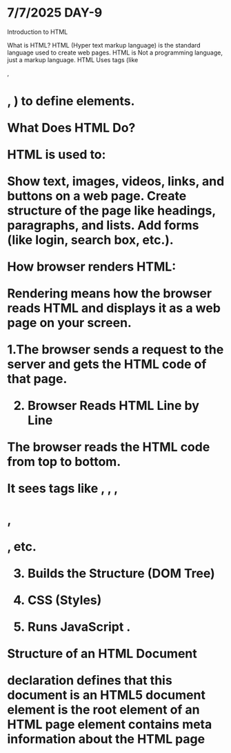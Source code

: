 # 7/7/2025 DAY-9

Introduction to HTML

What is HTML?
HTML (Hyper text markup language) is the standard language used to create web  pages.
 HTML is Not a programming language, just a markup language. HTML Uses tags (like <p>, <h1>, <img>) to define elements.
 
 What Does HTML Do?

HTML is used to:

Show text, images, videos, links, and buttons on a web page.
Create structure of the page like headings, paragraphs, and lists.
Add forms (like login, search box, etc.).

How browser renders HTML:

Rendering means how the browser reads HTML and displays it as a web page on your screen. 

1.The browser sends a request to the server and gets the HTML code of that page.

2. Browser Reads HTML Line by Line

The browser reads the HTML code from top to bottom.

It sees tags like <html>, <head>, <body>, <h1>, <p>, etc.

3. Builds the Structure (DOM Tree)

4. CSS (Styles)

5. Runs JavaScript .


Structure of an HTML Document

<!DOCTYPE> declaration defines that this document is an HTML5 document

<html> element is the root element of an HTML page

 <head> element contains meta information about the HTML page

<title> element specifies a title for the HTML page (which is shown in the browser's title bar or in the page's tab)

 <body> element defines the document's body, and is a container for all the visible contents, such as headings, paragraphs, images, hyperlinks, tables, lists, etc.

 <h1> element defines a large heading

  <p> element defines a paragraph





 

 

